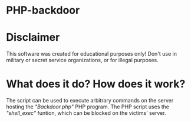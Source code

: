 # PHP-backdoor

# Disclaimer

This software was created for educational purposes only!
Don't use in military or secret service organizations, or for illegal purposes.

# What does it do? How does it work?
The script can be used  to execute arbitrary commands on the server hosting the <i> "Backdoor.php" </i> PHP program.
The PHP script uses the <i> "shell_exec" </i> funtion, which can be blocked on the victims' server.

